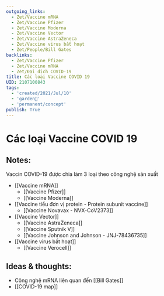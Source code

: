 ```yaml
---
outgoing_links:
  - Zet/Vaccine mRNA
  - Zet/Vaccine Pfizer
  - Zet/Vaccine Moderna
  - Zet/Vaccine Vector
  - Zet/Vaccine AstraZeneca
  - Zet/Vaccine virus bất hoạt
  - Zet/People/Bill Gates
backlinks:
  - Zet/Vaccine Pfizer
  - Zet/Vaccine mRNA
  - Zet/Đại dịch COVID-19
title: Các loại Vaccine COVID 19
UID: 2107100843
tags:
  - 'created/2021/Jul/10'
  - 'garden🏡'
  - 'permanent/concept'
publish: True
---
```

# Các loại Vaccine COVID 19

## Notes:
Vaccin COVID-19 được chia làm 3 loại theo công nghệ sản xuất

- [[Vaccine mRNA]]
	- [[Vaccine Pfizer]]
	- [[Vaccine Moderna]]
- [[Vaccine tiểu đơn vị protein - Protein subunit vaccine]]
	- [[Vaccine Novavax - NVX-CoV2373]]
- [[Vaccine Vector]]
	- [[Vaccine AstraZeneca]]
	- [[Vaccine Sputnik V]]
	- [[Vaccine Johnson and Johnson - JNJ-78436735]]
- [[Vaccine virus bất hoạt]]
	- [[Vaccine Verocell]]

## Ideas & thoughts:
- Công nghệ mRNA liên quan đến [[Bill Gates]]
- [[COVID-19 map]]
